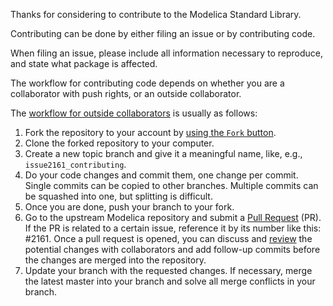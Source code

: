 Thanks for considering to contribute to the Modelica Standard Library.

Contributing can be done by either filing an issue or by contributing code.

When filing an issue, please include all information necessary to reproduce,
and state what package is affected.

The workflow for contributing code depends on whether you are a collaborator 
with push rights, or an outside collaborator.

The [workflow for outside collaborators](https://guides.github.com/activities/forking/) is usually as follows:  

1. Fork the repository to your account by
   [using the `Fork` button](https://help.github.com/articles/fork-a-repo/).
2. Clone the forked repository to your computer.
3. Create a new topic branch and give it a meaningful name, 
   like, e.g., `issue2161_contributing`.
4. Do your code changes and commit them, one change per commit. 
   Single commits can be copied to other branches.
   Multiple commits can be squashed into one, but splitting is difficult.
5. Once you are done, push your branch to your fork.
6. Go to the upstream Modelica repository and submit a 
   [Pull Request](https://help.github.com/articles/about-pull-requests/) (PR).
   If the PR is related to a certain issue, reference it by its number like this: #2161.
   Once a pull request is opened, you can discuss and 
   [review](https://help.github.com/articles/about-pull-request-reviews/)
   the potential changes with collaborators and add follow-up commits before 
   the changes are merged into the repository.
7. Update your branch with the requested changes. If necessary, merge the latest
   master into your branch and solve all merge conflicts in your branch.
   
